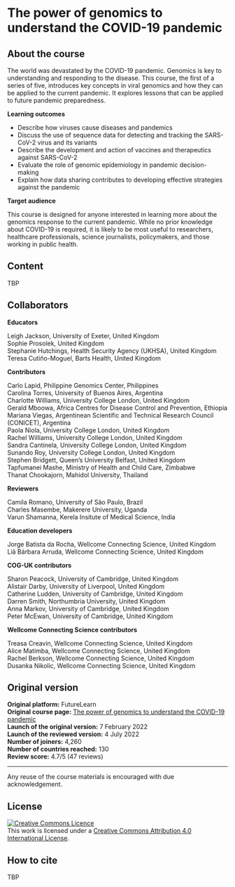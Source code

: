 
# The power of genomics to understand the COVID-19 pandemic


## About the course

The world was devastated by the COVID-19 pandemic. Genomics is key to understanding and responding to the disease. This course, the first of a series of five, introduces key concepts in viral genomics and how they can be applied to the current pandemic. It explores lessons that can be applied to future pandemic preparedness.


**Learning outcomes**

* Describe how viruses cause diseases and pandemics         
* Discuss the use of sequence data for detecting and tracking the SARS-CoV-2 virus and its variants          
* Describe the development and action of vaccines and therapeutics against SARS-CoV-2       
* Evaluate the role of genomic epidemiology in pandemic decision-making       
* Explain how data sharing contributes to developing effective strategies against the pandemic         

**Target audience**

This course is designed for anyone interested in learning more about the genomics response to the current pandemic. While no prior knowledge about COVID-19 is required, it is likely to be most useful to researchers, healthcare professionals, science journalists, policymakers, and those working in public health.

## Content

TBP

## Collaborators

**Educators**     

Leigh Jackson, University of Exeter, United Kingdom       
Sophie Prosolek, United Kingdom        
Stephanie Hutchings, Health Security Agency (UKHSA), United Kingdom         
Teresa Cutiño-Moguel, Barts Health, United Kingdom        

**Contributors**

Carlo Lapid, Philippine Genomics Center, Philippines         
Carolina Torres, University of Buenos Aires, Argentina      
Charlotte Williams, University College London, United Kingdom      
Gerald Mboowa, Africa Centres for Disease Control and Prevention, Ethiopia       
Mariana Viegas, Argentinean Scientific and Technical Research Council (CONICET), Argentina       
Paola Niola, University College London, United Kingdom        
Rachel Williams, University College London, United Kingdom          
Sandra Cantinela, University College London, United Kingdom          
Sunando Roy, University College London, United Kingdom         
Stephen Bridgett, Queen’s University Belfast, United Kingdom         
Tapfumanei Mashe, Ministry of Health and Child Care, Zimbabwe         
Thanat Chookajorn, Mahidol University, Thailand       

**Reviewers**

Camila Romano, University of São Paulo, Brazil       
Charles Masembe, Makerere University, Uganda      
Varun Shamanna, Kerela Insitute of Medical Science, India       

**Education developers**

Jorge Batista da Rocha, Wellcome Connecting Science, United Kingdom        
Liã Bárbara Arruda, Wellcome Connecting Science, United Kingdom        

**COG-UK contributors**

Sharon Peacock, University of Cambridge, United Kingdom      
Alistair Darby, University of Liverpool, United Kingdom         
Catherine Ludden, University of Cambridge, United Kingdom         
Darren Smith, Northumbria University, United Kingdom          
Anna Markov, University of Cambridge, United Kingdom        
Peter McEwan, University of Cambridge, United Kingdom        

**Wellcome Connecting Science contributors**

Treasa Creavin, Wellcome Connecting Science, United Kingdom        
Alice Matimba, Wellcome Connecting Science, United Kingdom          
Rachel Berkson, Wellcome Connecting Science, United Kingdom         
Dusanka Nikolic, Wellcome Connecting Science, United Kingdom          

## Original version

**Original platform:** FutureLearn       
**Original course page:** [The power of genomics to understand the COVID-19 pandemic](https://www.futurelearn.com/courses/genomics-covid-19/2)          
**Launch of the original version:** 7 February 2022         
**Launch of the reviewed version:** 4 July 2022        
**Number of joiners:** 4,260          
**Number of countries reached:** 130         
**Review score:** 4.7/5 (47 reviews)         

******
Any reuse of the course materials is encouraged with due acknowledgement.

## License
<a rel="license" href="http://creativecommons.org/licenses/by/4.0/"><img alt="Creative Commons Licence" style="border-width:0" src="https://i.creativecommons.org/l/by/4.0/88x31.png" /></a><br />This work is licensed under a <a rel="license" href="http://creativecommons.org/licenses/by/4.0/">Creative Commons Attribution 4.0 International License</a>.

## How to cite 

TBP

